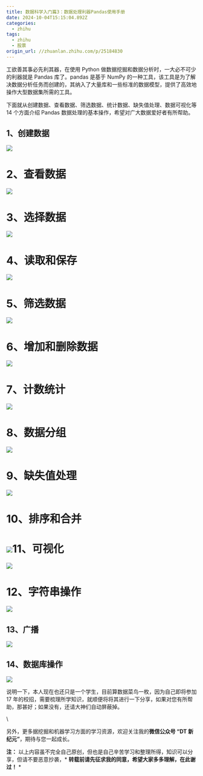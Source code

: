 ```yaml
---
title: 数据科学入门篇3：数据处理利器Pandas使用手册
date: 2024-10-04T15:15:04.892Z
categories:
  - zhihu
tags:
  - zhihu
  - 股票
origin_url: //zhuanlan.zhihu.com/p/25184830
---
```

工欲善其事必先利其器，在使用 Python 做数据挖掘和数据分析时，一大必不可少的利器就是 Pandas 库了。pandas 是基于 NumPy 的一种工具，该工具是为了解决数据分析任务而创建的，其纳入了大量库和一些标准的数据模型，提供了高效地操作大型数据集所需的工具。

下面就从创建数据、查看数据、筛选数据、统计数据、缺失值处理、数据可视化等 14 个方面介绍 Pandas 数据处理的基本操作，希望对广大数据爱好者有所帮助。

## **1、创建数据**

![](https://pic4.zhimg.com/v2-19137244135e806855d0a9bb0caa7919_b.jpg)

# **2、查看数据**

![](https://pic4.zhimg.com/v2-bb6a0b3f1a7cb3bf610fc1e0aaef021f_b.jpg)

# **3、选择数据**

![](https://pic1.zhimg.com/v2-229d426d0ad0d64f0b83c8ee2488907c_b.jpg)

# **4、读取和保存**

![](https://pic3.zhimg.com/v2-1b36e4bab449573a5d17bf7f4f3206a8_b.jpg)

# **5、筛选数据**

![](https://pica.zhimg.com/v2-03bf36ace84e71889aca072c839adb36_b.jpg)

# **6、增加和删除数据**

![](https://pic4.zhimg.com/v2-8a0b1378664297bb1a08d0483a26e391_b.jpg)

# **7、计数统计**

![](https://pic3.zhimg.com/v2-6f29c629f401b175e708520cae8c83a2_b.jpg)

# **8、数据分组**

![](https://pica.zhimg.com/v2-a2558e833df5a6813726690fc46981f4_b.jpg)

# **9、缺失值处理**

![](https://pica.zhimg.com/v2-e7edf9c7cdb50b9c8ee63aad96e61fb4_b.jpg)

# **10、排序和合并**

# **![](https://pic4.zhimg.com/v2-3f2de25ede87bdab8f5874af027d888b_b.jpg)11、可视化**

![](https://pic3.zhimg.com/v2-da6bd60233cb6b639611739ab2e35f6c_b.jpg)

# **12、字符串操作**

![](https://pic3.zhimg.com/v2-44a4d1365d65a62b7e6656ae81ff494c_b.jpg)

## **13、广播**

![](https://pic3.zhimg.com/v2-6755007e3291e39974fde1281ac6216e_b.jpg)

## **14、数据库操作**

![](https://pic2.zhimg.com/v2-033ea22a1c31154a792456a449be0269_b.jpg)

说明一下，本人现在也还只是一个学生，目前算数据菜鸟一枚，因为自己即将参加 17 年的校招，需要梳理所学知识，就顺便将将其进行一下分享，如果对您有所帮助，那甚好；如果没有，还请大神们自动屏蔽掉。

\


另外，更多据挖掘和机器学习方面的学习资源，欢迎关注我的**微信公众号 “DT 新纪元”**，期待与您一起成长。

&#x20;**注：** 以上内容虽不完全自己原创，但也是自己辛苦学习和整理所得，知识可以分享，但请不要恶意抄袭，* **转载前请先征求我的同意，希望大家多多理解，在此谢过！** *
